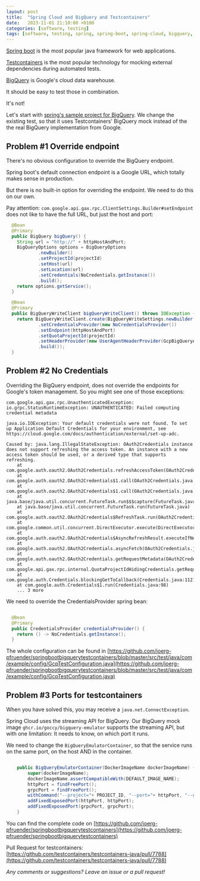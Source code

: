```yaml
---
layout: post
title:  "Spring Cloud and BigQuery and Testcontainers"
date:   2023-11-01 21:10:00 +0100
categories: [software, testing]
tags: [software, testing, spring, spring-boot, spring-cloud, bigquery, testcontainers]
---
```


[Spring boot](https://spring.io/projects/spring-boot) is the most popular java framework for web applications.

[Testcontainers](https://java.testcontainers.org/) is the most popular technology for mocking external dependencies during automated tests.

[BigQuery](https://cloud.google.com/bigquery/) is Google's cloud data warehouse.

It should be easy to test those in combination.

It's not!

Let's start with [spring's sample project for BigQuery](https://github.com/GoogleCloudPlatform/spring-cloud-gcp/tree/main/spring-cloud-gcp-samples/spring-cloud-gcp-bigquery-sample). We change the existing test, so that it uses Testcontainers' BigQuery mock instead of the the real BigQuery implementation from Google.

## Problem #1 Override endpoint

There's no obvious configuration to override the BigQuery endpoint.

Spring boot's default connection endpoint is a Google URL, which totally makes sense in production.

But there is no built-in option for overriding the endpoint. We need to do this on our own. 

Pay attention: `com.google.api.gax.rpc.ClientSettings.Builder#setEndpoint` does not like to have the full URL, but just the host and port:

```java
  @Bean
  @Primary
  public BigQuery bigQuery() {
    String url = "http://" + httpHostAndPort;
    BigQueryOptions options = BigQueryOptions
            .newBuilder()
            .setProjectId(projectId)
            .setHost(url)
            .setLocation(url)
            .setCredentials(NoCredentials.getInstance())
            .build();
    return options.getService();
  }

  @Bean
  @Primary
  public BigQueryWriteClient bigQueryWriteClient() throws IOException {
    return BigQueryWriteClient.create(BigQueryWriteSettings.newBuilder()
            .setCredentialsProvider(new NoCredentialsProvider())
            .setEndpoint(httpHostAndPort)
            .setQuotaProjectId(projectId)
            .setHeaderProvider(new UserAgentHeaderProvider(GcpBigQueryAutoConfiguration.class))
            .build());
  }
```

## Problem #2 No Credentials

Overriding the BigQuery endpoint, does not override the endpoints for Google's token management. So you might see one of those exceptions:
```
com.google.api.gax.rpc.UnauthenticatedException: io.grpc.StatusRuntimeException: UNAUTHENTICATED: Failed computing credential metadata

java.io.IOException: Your default credentials were not found. To set up Application Default Credentials for your environment, see https://cloud.google.com/docs/authentication/external/set-up-adc.

Caused by: java.lang.IllegalStateException: OAuth2Credentials instance does not support refreshing the access token. An instance with a new access token should be used, or a derived type that supports refreshing.
    at com.google.auth.oauth2.OAuth2Credentials.refreshAccessToken(OAuth2Credentials.java:366)
    at com.google.auth.oauth2.OAuth2Credentials$1.call(OAuth2Credentials.java:269)
    at com.google.auth.oauth2.OAuth2Credentials$1.call(OAuth2Credentials.java:266)
    at java.base/java.util.concurrent.FutureTask.run$$$capture(FutureTask.java:264)
    at java.base/java.util.concurrent.FutureTask.run(FutureTask.java)
    at com.google.auth.oauth2.OAuth2Credentials$RefreshTask.run(OAuth2Credentials.java:633)
    at com.google.common.util.concurrent.DirectExecutor.execute(DirectExecutor.java:31)
    at com.google.auth.oauth2.OAuth2Credentials$AsyncRefreshResult.executeIfNew(OAuth2Credentials.java:581)
    at com.google.auth.oauth2.OAuth2Credentials.asyncFetch(OAuth2Credentials.java:232)
    at com.google.auth.oauth2.OAuth2Credentials.getRequestMetadata(OAuth2Credentials.java:182)
    at com.google.api.gax.rpc.internal.QuotaProjectIdHidingCredentials.getRequestMetadata(QuotaProjectIdHidingCredentials.java:64)
    at com.google.auth.Credentials.blockingGetToCallback(Credentials.java:112)
    at com.google.auth.Credentials$1.run(Credentials.java:98)
    ... 3 more
```
We need to override the CredentialsProvider spring bean:

```java

  @Bean
  @Primary
  public CredentialsProvider credentialsProvider() {
    return () -> NoCredentials.getInstance();
  }

```

The whole configuration can be found in [https://github.com/joerg-pfruender/springbootbigquerytestcontainers/blob/master/src/test/java/com/example/config/GcpTestConfiguration.java](https://github.com/joerg-pfruender/springbootbigquerytestcontainers/blob/master/src/test/java/com/example/config/GcpTestConfiguration.java)


## Problem #3 Ports for testcontainers

When you have solved this, you may receive a `java.net.ConnectException`.

Spring Cloud uses the streaming API for BigQuery. Our BigQuery mock image `ghcr.io/goccy/bigquery-emulator` supports the streaming API, but with one limitation: It needs to know, on which port it runs.

We need to change the `BigQueryEmulatorContainer`, so that the service runs on the same port, on the host AND in the container.

```java

    public BigQueryEmulatorContainer(DockerImageName dockerImageName) {
        super(dockerImageName);
        dockerImageName.assertCompatibleWith(DEFAULT_IMAGE_NAME);
        httpPort = findFreePort();
        grpcPort = findFreePort();
        withCommand("--project="+ PROJECT_ID, "--port="+ httpPort, "--grpc-port="+ grpcPort);
        addFixedExposedPort(httpPort, httpPort);
        addFixedExposedPort(grpcPort, grpcPort);
    }

```

You can find the complete code on 
[https://github.com/joerg-pfruender/springbootbigquerytestcontainers](https://github.com/joerg-pfruender/springbootbigquerytestcontainers)

Pull Request for testcontainers: 
[https://github.com/testcontainers/testcontainers-java/pull/7788](https://github.com/testcontainers/testcontainers-java/pull/7788)

*Any comments or suggestions? Leave an issue or a pull request!*